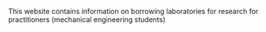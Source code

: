This website contains information on borrowing laboratories for research for practitioners (mechanical engineering students)

